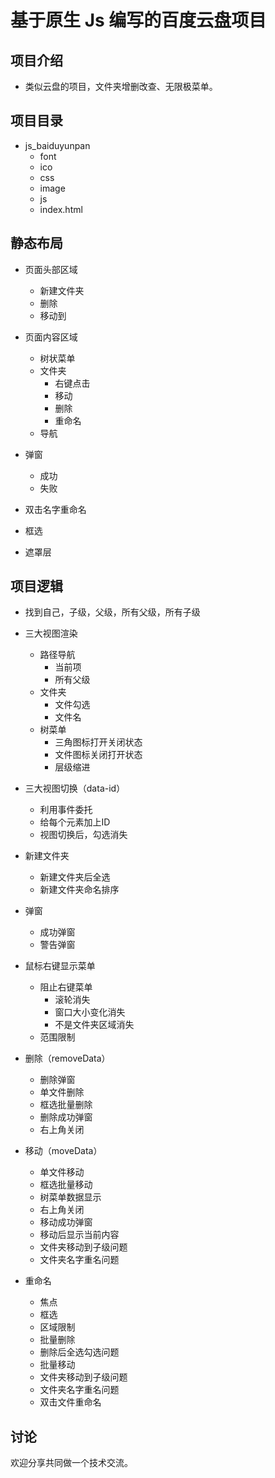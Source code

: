 # 基于原生 Js 编写的百度云盘项目

## 项目介绍
- 类似云盘的项目，文件夹增删改查、无限极菜单。

## 项目目录
- js_baiduyunpan
    - font
    - ico
    - css
    - image
    - js
    - index.html

## 静态布局
- 页面头部区域
    - 新建文件夹
    - 删除
    - 移动到

- 页面内容区域
    - 树状菜单
    - 文件夹
        - 右键点击
        - 移动
        - 删除
        - 重命名
    - 导航

- 弹窗
    - 成功
    - 失败

- 双击名字重命名
- 框选
- 遮罩层

## 项目逻辑
- 找到自己，子级，父级，所有父级，所有子级

- 三大视图渲染
    - 路径导航
        - 当前项
        - 所有父级
    - 文件夹
        - 文件勾选
        - 文件名
    - 树菜单
        - 三角图标打开关闭状态
        - 文件图标关闭打开状态
        - 层级缩进

- 三大视图切换（data-id）
    - 利用事件委托
    - 给每个元素加上ID
    - 视图切换后，勾选消失

- 新建文件夹
    - 新建文件夹后全选
    - 新建文件夹命名排序

- 弹窗
    - 成功弹窗
    - 警告弹窗

- 鼠标右键显示菜单
    - 阻止右键菜单
        - 滚轮消失
        - 窗口大小变化消失
        - 不是文件夹区域消失
    - 范围限制

- 删除（removeData）
    - 删除弹窗
    - 单文件删除
    - 框选批量删除
    - 删除成功弹窗
    - 右上角关闭

- 移动（moveData）
    - 单文件移动
    - 框选批量移动
    - 树菜单数据显示
    - 右上角关闭
    - 移动成功弹窗
    - 移动后显示当前内容
    - 文件夹移动到子级问题
    - 文件夹名字重名问题

- 重命名
    - 焦点
    - 框选
    - 区域限制
    - 批量删除
    - 删除后全选勾选问题
    - 批量移动
    - 文件夹移动到子级问题
    - 文件夹名字重名问题
    - 双击文件重命名

## 讨论
欢迎分享共同做一个技术交流。